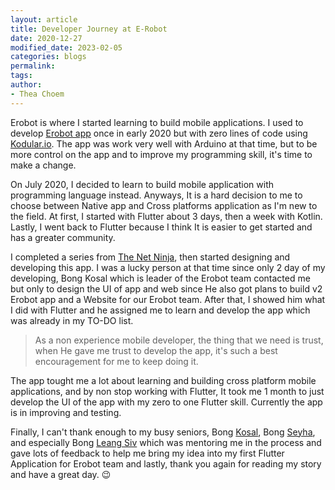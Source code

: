 ```yaml
---
layout: article
title: Developer Journey at E-Robot
date: 2020-12-27
modified_date: 2023-02-05
categories: blogs
permalink:
tags:
author:
- Thea Choem
---
```


Erobot is where I started learning to build mobile applications. I used to develop <a href="https://drive.google.com/file/d/1g3ps459pDDuwFchqUAUsAur1j-NbGiJy/view?usp=sharing" target="_blank">Erobot app</a> once in early 2020 but with zero lines of code using <a href="https://www.kodular.io/" target="_blank">Kodular.io</a>. The app was work very well with Arduino at that time, but to be more control on the app and to improve my programming skill, it's time to make a change.

On July 2020, I decided to learn to build mobile application with programming language instead. Anyways, It is a hard decision to me to choose between Native app and Cross platforms application as I'm new to the field. At first, I started with Flutter about 3 days, then a week with Kotlin. Lastly, I went back to Flutter because I think It is easier to get started and has a greater community.

I completed a series from <a href="https://www.youtube.com/playlist?list=PL4cUxeGkcC9jLYyp2Aoh6hcWuxFDX6PBJ" target="_blank">The Net Ninja</a>, then started designing and developing this app. I was a lucky person at that time since only 2 day of my developing, Bong Kosal which is leader of the Erobot team contacted me but only to design the UI of app and web since He also got plans to build v2 Erobot app and a Website for our Erobot team. After that, I showed him what I did with Flutter and he assigned me to learn and develop the app which was already in my TO-DO list.

> As a non experience mobile developer, the thing that we need is trust, when He gave me trust to develop the app, it's such a best encouragement for me to keep doing it.

The app tought me a lot about learning and building cross platform mobile applications, and by non stop working with Flutter, It took me 1 month to just develop the UI of the app with my zero to one Flutter skill. Currently the app is in improving and testing.

Finally, I can't thank enough to my busy seniors, Bong <a href="https://facebook.com/kosal.suy.8" target="_blank">Kosal</a>, Bong <a href="https://facebook.com/runseyha.seyha" target="_blank">Seyha</a>, and especially Bong <a href="https://facebook.com/leangsiv23" target="_blank">Leang Siv</a> which was mentoring me in the process and gave lots of feedback to help me bring my idea into my first Flutter Application for Erobot team and lastly, thank you again for reading my story and have a great day. 😉


